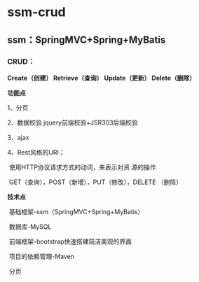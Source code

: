 # ssm-crud
## **ssm：SpringMVC+Spring+MyBatis**

### **CRUD：**  

**Create（创建）   Retrieve（查询）   Update（更新）   Delete（删除）** 

**功能点**   

1、分页   

2、数据校验     jquery前端校验+JSR303后端校验   

3、ajax   

4、Rest风格的URI；     

​		使用HTTP协议请求方式的动词，来表示对资 源的操作

​		GET（查询），POST（新增），PUT（修改），DELETE （删除）

**技术点**  

​		基础框架-ssm（SpringMVC+Spring+MyBatis） 

​		数据库-MySQL 

​		前端框架-bootstrap快速搭建简洁美观的界面 

​		项目的依赖管理-Maven 

​		分页